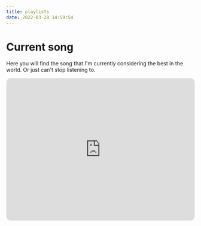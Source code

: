 ```yaml
---
title: playlists
date: 2022-03-28 14:59:54
---
```


# Current song

Here you will find the song that I'm currently considering the best in the world. Or just can't stop listening to.

<iframe style="border-radius:12px" src="https://open.spotify.com/embed/track/3ZGewYWnG5CV56ZNcGKqsR?utm_source=generator&theme=0" width="100%" height="380" frameBorder="0" allowfullscreen="" allow="autoplay; clipboard-write; encrypted-media; fullscreen; picture-in-picture"></iframe>